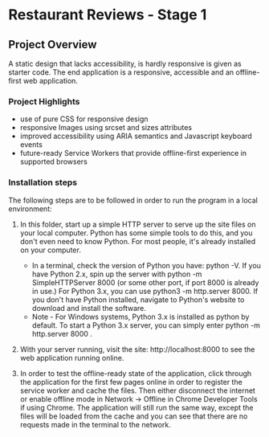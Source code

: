 # Restaurant Reviews - Stage 1

## Project Overview

A static design that lacks accessibility, is hardly responsive is given as starter code. The end application is a responsive, accessible and an offline-first web application.

### Project Highlights
- use of pure CSS for responsive design
- responsive Images using srcset and sizes attributes
- improved accessibility using ARIA semantics and Javascript keyboard events
- future-ready Service Workers that provide offline-first experience in supported browsers

### Installation steps

The following steps are to be followed in order to run the program in a local environment:
1. In this folder, start up a simple HTTP server to serve up the site files on your local computer. Python has some simple tools to do this, and you don't even need to know Python. For most people, it's already installed on your computer.

    * In a terminal, check the version of Python you have: python -V. If you have Python 2.x, spin up the server with python -m SimpleHTTPServer 8000 (or some other port, if port 8000 is already in use.) For Python 3.x, you can use python3 -m http.server 8000. If you don't have Python installed, navigate to Python's website to download and install the software.
    * Note - For Windows systems, Python 3.x is installed as python by default. To start a Python 3.x server, you can simply enter python -m http.server 8000 .

2. With your server running, visit the site: http://localhost:8000 to see the web application running online.

3. In order to test the offline-ready state of the application, click through the application for the first few pages online in order to register the service worker and cache the files. Then either disconnect the internet or enable offline mode in Network -> Offline in Chrome Developer Tools if using Chrome. The application will still run the same way, except the files will be loaded from the cache and you can see that there are no requests made in the terminal to the network.